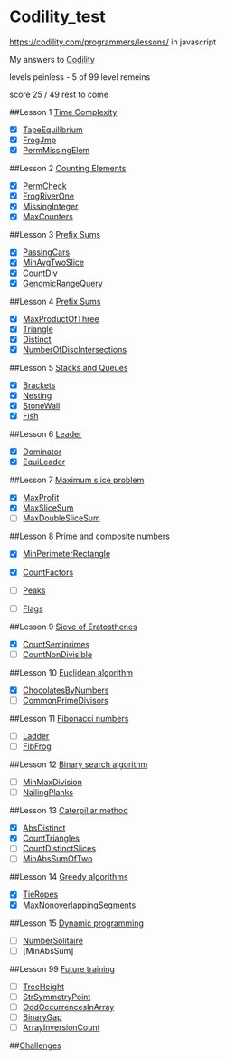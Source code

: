 Codility_test
=============
https://codility.com/programmers/lessons/ in javascript

My answers to [Codility](https://codility.com/programmers/lessons/)

levels peinless - 5 of 99 level remeins

score 25 / 49 rest to come

##Lesson 1 [Time Complexity](https://codility.com/programmers/lessons/1)
- [x] [TapeEquilibrium](https://github.com/senei/codility_test/blob/master/Lesson%201%20-%20Time%20Complexity/TapeEquilibrium.htm)
- [x] [FrogJmp](https://github.com/senei/codility_test/blob/master/Lesson%201%20-%20Time%20Complexity/FrogJmp.htm)
- [x] [PermMissingElem](https://github.com/senei/codility_test/blob/master/Lesson%201%20-%20Time%20Complexity/PermMissingElem.htm)

##Lesson 2 [Counting Elements](https://codility.com/programmers/lessons/2)
- [x] [PermCheck](https://github.com/senei/codility_test/blob/master/Lesson%202%20-%20Counting%20Elements/PermCheck.htm)
- [x] [FrogRiverOne](https://github.com/senei/codility_test/blob/master/Lesson%202%20-%20Counting%20Elements/FrogRiverOne.htm)
- [x] [MissingInteger](https://github.com/senei/codility_test/blob/master/Lesson%202%20-%20Counting%20Elements/MissingInteger.htm)
- [x] [MaxCounters](https://github.com/senei/codility_test/blob/master/Lesson%202%20-%20Counting%20Elements/MaxCounters.htm)

##Lesson 3 [Prefix Sums](https://codility.com/programmers/lessons/3)
- [x] [PassingCars](https://github.com/senei/codility_test/blob/master/Lesson%203%20-%20Prefix%20Sums/PassingCars.htm)
- [x] [MinAvgTwoSlice](https://github.com/senei/codility_test/blob/master/Lesson%203%20-%20Prefix%20Sums/MinAvgTwoSlice.htm)
- [x] [CountDiv](https://github.com/senei/codility_test/blob/master/Lesson%203%20-%20Prefix%20Sums/CountDiv.htm)
- [x] [GenomicRangeQuery](https://github.com/senei/codility_test/blob/master/Lesson%203%20-%20Prefix%20Sums/GenomicRangeQuery.htm)

##Lesson 4 [Prefix Sums](https://codility.com/programmers/lessons/4)
- [x] [MaxProductOfThree](https://github.com/senei/codility_test/blob/master/Lesson%204%20-%20Sorting/MaxProductOfThree.htm)
- [x] [Triangle](https://github.com/senei/codility_test/blob/master/Lesson%204%20-%20Sorting/Triangle.htm)
- [x] [Distinct](https://github.com/senei/codility_test/blob/master/Lesson%204%20-%20Sorting/Distinct.htm)
- [x] [NumberOfDiscIntersections](https://github.com/senei/codility_test/blob/master/Lesson%204%20-%20Sorting/NumberOfDiscIntersections.htm)

##Lesson 5 [Stacks and Queues](https://codility.com/programmers/lessons/5)
- [x] [Brackets](https://github.com/senei/codility_test/blob/master/Lesson%205%20-%20Stacks%20and%20Queues/Brackets.htm)
- [x] [Nesting](https://github.com/senei/codility_test/blob/master/Lesson%205%20-%20Stacks%20and%20Queues/Nesting.htm)
- [x] [StoneWall](https://github.com/senei/codility_test/blob/master/Lesson%205%20-%20Stacks%20and%20Queues/StoneWall.htm)
- [x] [Fish](https://github.com/senei/codility_test/blob/master/Lesson%205%20-%20Stacks%20and%20Queues/Fish.htm)

##Lesson 6 [Leader](https://codility.com/programmers/lessons/6)
- [x] [Dominator](https://github.com/senei/codility_test/blob/master/Lesson%206%20-%20Leader/Dominator.htm)
- [x] [EquiLeader](https://github.com/senei/codility_test/blob/master/Lesson%206%20-%20Leader/EquiLeader.htm)

##Lesson 7 [Maximum slice problem](https://codility.com/programmers/lessons/7)
- [x] [MaxProfit](https://github.com/senei/codility_test/blob/master/Lesson%207%20-%20Maximum%20slice%20problem/MaxProfit.htm)
- [x] [MaxSliceSum](https://github.com/senei/codility_test/blob/master/Lesson%207%20-%20Maximum%20slice%20problem/MaxSliceSum.htm)
- [ ] [MaxDoubleSliceSum](https://github.com/senei/codility_test/blob/master/Lesson%207%20-%20Maximum%20slice%20problem/)

##Lesson 8 [Prime and composite numbers](https://codility.com/programmers/lessons/8)
- [x] [MinPerimeterRectangle](https://github.com/senei/codility_test/blob/master/Lesson%208%20-%20Prime%20and%20composite%20numbers/MinPerimeterRectangle.htm)
- [x] [CountFactors](https://github.com/senei/codility_test/blob/master/Lesson%208%20-%20Prime%20and%20composite%20numbers/CountFactors.htm)
- [ ] [Peaks](https://github.com/senei/codility_test/blob/master/Lesson%208%20-%20Prime%20and%20composite%20numbers//)
- [ ] [Flags](https://github.com/senei/codility_test/blob/master/Lesson%208%20-%20Prime%20and%20composite%20numbers//)


##Lesson 9 [Sieve of Eratosthenes](https://codility.com/programmers/lessons/9)
- [x] [CountSemiprimes](https://github.com/senei/codility_test/blob/master/Lesson%209%20-%20Sieve%20of%20Eratosthenes/CountSemiprimes.htm)
- [ ] [CountNonDivisible](https://github.com/senei/codility_test/blob/master/Lesson%209%20-%20Sieve%20of%20Eratosthenes/)

##Lesson 10 [Euclidean algorithm](https://codility.com/programmers/lessons/10)
- [x] [ChocolatesByNumbers](https://github.com/senei/codility_test/blob/master/Lesson%2010%20-%20Euclidean%20algorithm/ChocolatesByNumbers.htm)
- [ ] [CommonPrimeDivisors](https://github.com/senei/codility_test/blob/master/Lesson%2010%20-%20Euclidean%20algorithm/)

##Lesson 11 [Fibonacci numbers](https://codility.com/programmers/lessons/11)
- [ ] [Ladder]()
- [ ] [FibFrog]()

##Lesson 12 [Binary search algorithm](https://codility.com/programmers/lessons/12)
- [ ] [MinMaxDivision]()
- [ ] [NailingPlanks]()

##Lesson 13 [Caterpillar method](https://codility.com/programmers/lessons/13)
- [x] [AbsDistinct](https://github.com/senei/codility_test/blob/master/Lesson%2013%20-%20Caterpillar%20method/AbsDistinct.htm)
- [x] [CountTriangles](https://github.com/senei/codility_test/blob/master/Lesson%2013%20-%20Caterpillar%20method/CountDistinctSlices.htm)
- [ ] [CountDistinctSlices](https://github.com/senei/codility_test/blob/master/Lesson%2013%20-%20Caterpillar%20method/)
- [ ] [MinAbsSumOfTwo](https://github.com/senei/codility_test/blob/master/Lesson%2013%20-%20Caterpillar%20method/)

##Lesson 14 [Greedy algorithms](https://codility.com/programmers/lessons/14)
- [x] [TieRopes](https://github.com/senei/codility_test/blob/master/Lesson%2014%20-%20Greedy%20algorithms/TieRopes.htm)
- [x] [MaxNonoverlappingSegments](https://github.com/senei/codility_test/blob/master/Lesson%2014%20-%20Greedy%20algorithms/MaxNonoverlappingSegments.htm)

##Lesson 15 [Dynamic programming](https://codility.com/programmers/lessons/15)
- [ ] [NumberSolitaire]()
- [ ] [MinAbsSum]

##Lesson 99 [Future training](https://codility.com/programmers/lessons/99)
- [ ] [TreeHeight]()
- [ ] [StrSymmetryPoint]()
- [ ] [OddOccurrencesInArray]()
- [ ] [BinaryGap]()
- [ ] [ArrayInversionCount]()

##[Challenges](https://codility.com/programmers/challenges/)

